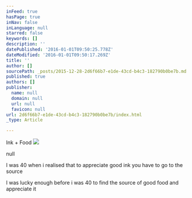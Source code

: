 ```yaml
---
inFeed: true
hasPage: true
inNav: false
inLanguage: null
starred: false
keywords: []
description: ''
datePublished: '2016-01-01T09:50:25.778Z'
dateModified: '2016-01-01T09:50:17.269Z'
title: ''
author: []
sourcePath: _posts/2015-12-28-2d6f66b7-e1de-43cd-b4c3-182790b0be7b.md
published: true
authors: []
publisher:
  name: null
  domain: null
  url: null
  favicon: null
url: 2d6f66b7-e1de-43cd-b4c3-182790b0be7b/index.html
_type: Article

---
```

Ink + Food
![](https://the-grid-user-content.s3-us-west-2.amazonaws.com/c66e403a-1385-47e2-806c-4677d705afc1.jpg)

null

I was 40 when i realised that to appreciate good ink you have to go to the source

I was lucky enough  before i was 40  to find the source of good food and appreciate it
